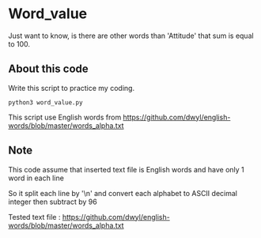 # Word_value
Just want to know, is there are other words than 'Attitude' that sum is equal to 100.

## About this code
Write this script to practice my coding.
```
python3 word_value.py
```
This script use English words from https://github.com/dwyl/english-words/blob/master/words_alpha.txt

## Note
This code assume that inserted text file is English words and have only 1 word in each line

So it split each line by '\n' and convert each alphabet to ASCII decimal integer then subtract by 96

Tested text file : https://github.com/dwyl/english-words/blob/master/words_alpha.txt
